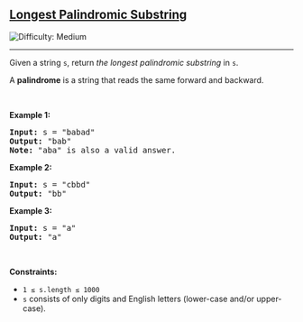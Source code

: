 <h2><a href="https://leetcode.com/problems/longest-palindromic-substring/">Longest Palindromic Substring</a></h2>
<img src="https://img.shields.io/badge/Difficulty-Medium-orange" alt="Difficulty: Medium" />
<hr>

<p>Given a string <code>s</code>, return <em>the longest palindromic substring</em> in <code>s</code>.</p>

<p>A <strong>palindrome</strong> is a string that reads the same forward and backward.</p>

<p>&nbsp;</p>

<p><strong class="example">Example 1:</strong></p>
<pre>
<strong>Input:</strong> s = "babad"
<strong>Output:</strong> "bab"
<strong>Note:</strong> "aba" is also a valid answer.
</pre>

<p><strong class="example">Example 2:</strong></p>
<pre>
<strong>Input:</strong> s = "cbbd"
<strong>Output:</strong> "bb"
</pre>

<p><strong class="example">Example 3:</strong></p>
<pre>
<strong>Input:</strong> s = "a"
<strong>Output:</strong> "a"
</pre>

<p>&nbsp;</p>

<p><strong>Constraints:</strong></p>
<ul>
  <li><code>1 ≤ s.length ≤ 1000</code></li>
  <li><code>s</code> consists of only digits and English letters (lower-case and/or upper-case).</li>
</ul>
